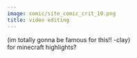 ```yaml
---
image: comic/site_comic_crit_10.png
title: video editing
---
```

(im totally gonna be famous for this!! -clay)  
for minecraft highlights?

